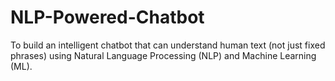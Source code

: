 # NLP-Powered-Chatbot
To build an intelligent chatbot that can understand human text (not just fixed phrases) using Natural Language Processing (NLP) and Machine Learning (ML).
